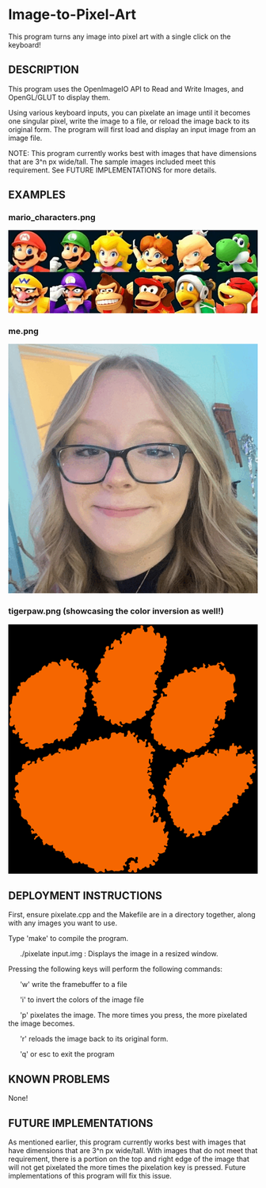 # Image-to-Pixel-Art
This program turns any image into pixel art with a single click on the keyboard!

## DESCRIPTION
This program uses the OpenImageIO API to Read and Write Images,
and OpenGL/GLUT to display them.

Using various keyboard inputs, you can pixelate an image until it becomes
one singular pixel, write the image to a file, or reload the image back to
its original form. The program will first load and display an input image
from an image file.

NOTE: This program currently works best with images that have dimensions
that are 3^n px wide/tall. The sample images included meet this requirement.
See FUTURE IMPLEMENTATIONS for more details.

## EXAMPLES

### mario_characters.png
![](https://github.com/skylarhubb/Image-to-Pixel-Art/blob/main/examples/gifs/mario%20characters.gif)

### me.png
![](https://github.com/skylarhubb/Image-to-Pixel-Art/blob/main/examples/gifs/me.gif)

### tigerpaw.png (showcasing the color inversion as well!)
![](https://github.com/skylarhubb/Image-to-Pixel-Art/blob/main/examples/gifs/tiger%20paw%20(inversion).gif)

## DEPLOYMENT INSTRUCTIONS
First, ensure pixelate.cpp and the Makefile are in a directory together, along with any images you want to use.


Type 'make' to compile the program.

  &nbsp;&nbsp;&nbsp;&nbsp;&nbsp;&nbsp;./pixelate input.img : Displays the image in a resized window.
  

Pressing the following keys will perform the following commands:

  &nbsp;&nbsp;&nbsp;&nbsp;&nbsp;&nbsp;'w' write the framebuffer to a file
  
  &nbsp;&nbsp;&nbsp;&nbsp;&nbsp;&nbsp;'i' to invert the colors of the image file
  
  &nbsp;&nbsp;&nbsp;&nbsp;&nbsp;&nbsp;'p' pixelates the image. The more times you press, the more pixelated the image becomes.
  
  &nbsp;&nbsp;&nbsp;&nbsp;&nbsp;&nbsp;'r' reloads the image back to its original form.
  
  &nbsp;&nbsp;&nbsp;&nbsp;&nbsp;&nbsp;'q' or esc to exit the program
  


## KNOWN PROBLEMS
None!


## FUTURE IMPLEMENTATIONS
As mentioned earlier, this program currently works best with images that have dimensions
that are 3^n px wide/tall. With images that do not meet that requirement, there
is a portion on the top and right edge of the image that will not get pixelated the more
times the pixelation key is pressed. Future implementations of this program
will fix this issue.
